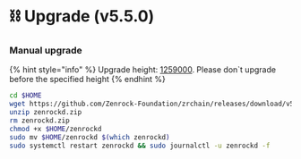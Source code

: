 # ⛓️ Upgrade (v5.5.0)

### Manual upgrade <a href="#manual" id="manual"></a>

{% hint style="info" %}
Upgrade height: [1259000](https://testnet.itrocket.net/zenrock/block/1259000). Please don\`t upgrade before the specified height
{% endhint %}

```bash
cd $HOME
wget https://github.com/Zenrock-Foundation/zrchain/releases/download/v5.5.0/zenrockd.zip
unzip zenrockd.zip
rm zenrockd.zip
chmod +x $HOME/zenrockd
sudo mv $HOME/zenrockd $(which zenrockd)
sudo systemctl restart zenrockd && sudo journalctl -u zenrockd -f
```
